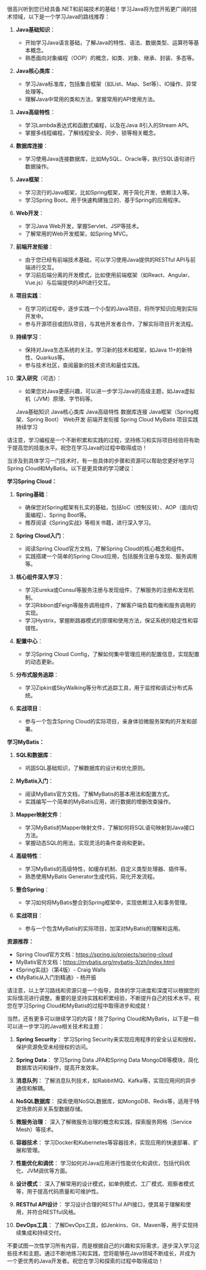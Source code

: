 很高兴听到您已经具备.NET和前端技术的基础！学习Java将为您开拓更广阔的技术领域，以下是一个学习Java的路线推荐：

1. **Java基础知识**：
   - 开始学习Java语言基础，了解Java的特性、语法、数据类型、运算符等基本概念。
   - 熟悉面向对象编程（OOP）的概念，如类、对象、继承、封装、多态等。

2. **Java核心类库**：
   - 学习Java标准库，包括集合框架（如List、Map、Set等）、IO操作、异常处理等。
   - 理解Java中常用的类和方法，掌握常用的API使用方法。

3. **Java高级特性**：
   - 学习Lambda表达式和函数式编程，以及在Java 8引入的Stream API。
   - 掌握多线程编程，了解线程安全、同步、锁等相关概念。

4. **数据库连接**：
   - 学习使用Java连接数据库，比如MySQL、Oracle等，执行SQL语句进行数据操作。

5. **Java框架**：
   - 学习流行的Java框架，比如Spring框架，用于简化开发、依赖注入等。
   - 学习Spring Boot，用于快速构建独立的、基于Spring的应用程序。

6. **Web开发**：
   - 学习Java Web开发，掌握Servlet、JSP等技术。
   - 了解常用的Web开发框架，如Spring MVC。

7. **前端开发衔接**：
   - 由于您已经有前端技术基础，可以学习使用Java提供的RESTful API与前端进行交互。
   - 学习前后端分离的开发模式，比如使用前端框架（如React、Angular、Vue.js）与后端提供的API进行交互。

8. **项目实践**：
   - 在学习的过程中，逐步实践一个小型的Java项目，将所学知识应用到实际开发中。
   - 参与开源项目或团队项目，与其他开发者合作，了解实际项目开发流程。

9. **持续学习**：
   - 保持对Java生态系统的关注，学习新的技术和框架，如Java 11+的新特性、Quarkus等。
   - 参与技术社区，查阅最新的技术资讯和最佳实践。

10. **深入研究**（可选）：
    - 如果您对Java更感兴趣，可以进一步学习Java的高级主题，如Java虚拟机（JVM）原理、字节码等。
	
	Java基础知识
Java核心类库
Java高级特性
数据库连接
Java框架（Spring框架、Spring Boot）
Web开发
前端开发衔接
Spring Cloud
MyBatis
项目实践
持续学习

请注意，学习编程是一个不断积累和实践的过程，坚持练习和实际项目经验将有助于提高您的技能水平。祝您在学习Java的过程中取得成功！

当涉及到具体学习一门技术时，有一些具体的步骤和资源可以帮助您更好地学习Spring Cloud和MyBatis。以下是更具体的学习建议：

**学习Spring Cloud：**

1. **Spring基础**：
   - 确保您对Spring框架有扎实的基础，包括IoC（控制反转）、AOP（面向切面编程）、Spring Boot等。
   - 推荐阅读《Spring实战》等相关书籍，进行深入学习。

2. **Spring Cloud入门**：
   - 阅读Spring Cloud官方文档，了解Spring Cloud的核心概念和组件。
   - 实践搭建一个简单的Spring Cloud应用，包括服务注册与发现、服务调用等。

3. **核心组件深入学习**：
   - 学习Eureka或Consul等服务注册与发现组件，了解服务的注册和发现机制。
   - 学习Ribbon或Feign等服务调用组件，了解客户端负载均衡和服务调用的实现。
   - 学习Hystrix，掌握断路器模式的原理和使用方法，保证系统的稳定性和容错性。

4. **配置中心**：
   - 学习Spring Cloud Config，了解如何集中管理应用的配置信息，实现配置的动态更新。

5. **分布式服务追踪**：
   - 学习Zipkin或SkyWalking等分布式追踪工具，用于监控和调试分布式系统。

6. **实战项目**：
   - 参与一个包含Spring Cloud的实际项目，亲身体验微服务架构的开发和部署。

**学习MyBatis：**

1. **SQL和数据库**：
   - 巩固SQL基础知识，了解数据库的设计和优化原则。

2. **MyBatis入门**：
   - 阅读MyBatis官方文档，了解MyBatis的基本用法和配置方式。
   - 实践编写一个简单的MyBatis应用，进行数据的增删改查操作。

3. **Mapper映射文件**：
   - 学习MyBatis的Mapper映射文件，了解如何将SQL语句映射到Java接口方法。
   - 掌握动态SQL的用法，实现灵活的条件查询和更新。

4. **高级特性**：
   - 学习MyBatis的高级特性，如缓存机制、自定义类型处理器、插件等。
   - 熟悉使用MyBatis Generator生成代码，简化开发流程。

5. **整合Spring**：
   - 学习如何将MyBatis整合到Spring框架中，实现依赖注入和事务管理。

6. **实战项目**：
   - 参与一个包含MyBatis的实际项目，加深对MyBatis的理解和运用。

**资源推荐：**

- Spring Cloud官方文档：https://spring.io/projects/spring-cloud
- MyBatis官方文档：https://mybatis.org/mybatis-3/zh/index.html
- 《Spring实战》（第4版）- Craig Walls
- 《MyBatis从入门到精通》- 杨开振

请注意，以上学习路线和资源只是一个指导，具体的学习进度和深度可以根据您的实际情况进行调整。重要的是坚持实践和积累经验，不断提升自己的技术水平。祝您在学习Spring Cloud和MyBatis的过程中取得进步和成就！

当然，还有更多可以继续学习的内容！除了Spring Cloud和MyBatis，以下是一些可以进一步学习的Java相关技术和主题：

1. **Spring Security**：
   学习Spring Security来实现应用程序的安全认证和授权，保护资源免受未经授权的访问。

2. **Spring Data**：
   学习Spring Data JPA和Spring Data MongoDB等模块，简化数据库访问和操作，提高开发效率。

3. **消息队列**：
   了解消息队列技术，如RabbitMQ、Kafka等，实现应用间的异步通信和解耦。

4. **NoSQL数据库**：
   探索使用NoSQL数据库，如MongoDB、Redis等，适用于特定场景的非关系型数据存储。

5. **微服务治理**：
   深入了解微服务治理的概念和实践，探索服务网格（Service Mesh）等技术。

6. **容器技术**：
   学习Docker和Kubernetes等容器技术，实现应用的快速部署、扩展和管理。

7. **性能优化和调优**：
   学习如何对Java应用进行性能优化和调优，包括代码优化、JVM调优等方面。

8. **设计模式**：
   深入了解常用的设计模式，如单例模式、工厂模式、观察者模式等，用于提高代码质量和可维护性。

9. **RESTful API设计**：
   学习设计合理的RESTful API接口，使其易于理解和使用，并符合RESTful风格。

10. **DevOps工具**：
    了解DevOps工具，如Jenkins、Git、Maven等，用于实现持续集成和持续交付。

不要试图一次性学习所有内容，而是根据自己的兴趣和实际需求，逐步深入学习这些技术和主题。通过不断地练习和实践，您将能够在Java领域不断成长，并成为一个更优秀的Java开发者。祝您在学习和探索的过程中取得成功！